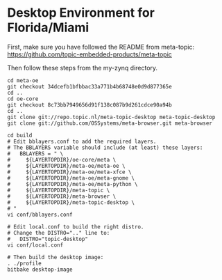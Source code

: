 # Desktop Environment for Florida/Miami

First, make sure you have followed the README from meta-topic:
https://github.com/topic-embedded-products/meta-topic

Then follow these steps from the my-zynq directory.
```
cd meta-oe
git checkout 34dcefb1bfbbac33a771b4b68748e0d9d877365e
cd ..
cd oe-core
git checkout 8c73bb7949656d91f138c087b9d261cdce90a94b
cd ..
git clone git://repo.topic.nl/meta-topic-desktop meta-topic-desktop
git clone git://github.com/OSSystems/meta-browser.git meta-browser

cd build
# Edit bblayers.conf to add the required layers.
# The BBLAYERS variable should include (at least) these layers:
#   BBLAYERS = " \
#     ${LAYERTOPDIR}/oe-core/meta \
#     ${LAYERTOPDIR}/meta-oe/meta-oe \
#     ${LAYERTOPDIR}/meta-oe/meta-xfce \
#     ${LAYERTOPDIR}/meta-oe/meta-gnome \
#     ${LAYERTOPDIR}/meta-oe/meta-python \
#     ${LAYERTOPDIR}/meta-topic \
#     ${LAYERTOPDIR}/meta-browser \
#     ${LAYERTOPDIR}/meta-topic-desktop \
# "
vi conf/bblayers.conf

# Edit local.conf to build the right distro.
# Change the DISTRO=".." line to:
#   DISTRO="topic-desktop"
vi conf/local.conf

# Then build the desktop image:
. ./profile
bitbake desktop-image
```
